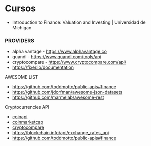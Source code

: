 # Cursos

* Introduction to Finance: Valuation and Investing  | Universidad de Míchigan

### PROVIDERS

* alpha vantage - https://www.alphavantage.co
* quandl - https://www.quandl.com/tools/api
* cryptocompare - https://www.cryptocompare.com/api/
* https://fixer.io/documentation

AWESOME LIST

* https://github.com/toddmotto/public-apis#finance
* https://github.com/jdorfman/awesome-json-datasets
* https://github.com/marmelab/awesome-rest

Cryptocurrencies API

* [coinapi](https://docs.coinapi.io/?python#historical-data)
* [coinmarketcap](https://coinmarketcap.com/api/)
* [cryptocompare](https://www.cryptocompare.com/api/#introduction)
* https://blockchain.info/api/exchange_rates_api
* https://github.com/toddmotto/public-apis#finance
